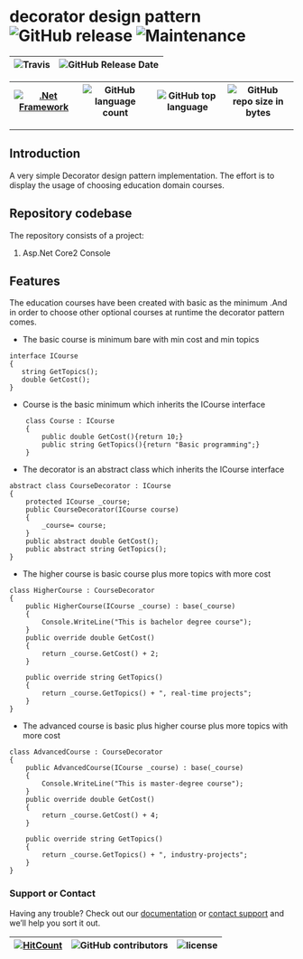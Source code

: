 # decorator design pattern ![GitHub release](https://img.shields.io/github/release/ajeetx/decorator_design_pattern.svg?style=for-the-badge) ![Maintenance](https://img.shields.io/maintenance/yes/2018.svg?style=for-the-badge)

![Travis](https://img.shields.io/travis/AJEETX/decorator_design_pattern.svg) |![GitHub Release Date](https://img.shields.io/github/release-date/ajeetx/decorator_design_pattern.svg)|
| --- | --- |

[![.Net Framework](https://img.shields.io/badge/DotNet-2.0-blue.svg?style=plastic)](https://www.microsoft.com/en-au/download/details.aspx?id=1639) | ![GitHub language count](https://img.shields.io/github/languages/count/ajeetx/decorator_design_pattern.svg) | ![GitHub top language](https://img.shields.io/github/languages/top/ajeetx/decorator_design_pattern.svg) |![GitHub repo size in bytes](https://img.shields.io/github/repo-size/ajeetx/decorator_design_pattern.svg) 
| ---          | ---        | ---      | ---        | 

---------------------------------------
## Introduction

A very simple Decorator design pattern implementation. The effort is to display the usage of choosing education domain courses.  

## Repository codebase
 
The repository consists of a project:
1) Asp.Net Core2 Console 

## Features
The education courses have been created with basic as the minimum .And in order to choose other optional courses at runtime the decorator pattern comes.

- The basic course is minimum bare with min cost and min topics 
```
interface ICourse
{
   string GetTopics();
   double GetCost();
}
```
- Course is the basic minimum which inherits the ICourse interface
```
    class Course : ICourse
    {
        public double GetCost(){return 10;}
        public string GetTopics(){return "Basic programming";}
    }
```    
- The decorator is an abstract class which inherits the ICourse interface
```
abstract class CourseDecorator : ICourse
{
    protected ICourse _course;
    public CourseDecorator(ICourse course)
    {
    	_course= course;
    }
    public abstract double GetCost();
    public abstract string GetTopics();
}
```
- The higher course is basic course plus more topics with more cost
```
class HigherCourse : CourseDecorator
{
    public HigherCourse(ICourse _course) : base(_course)
    {
    	Console.WriteLine("This is bachelor degree course");
    }
    public override double GetCost()
    {
    	return _course.GetCost() + 2;		
    }

    public override string GetTopics()
    {
    	return _course.GetTopics() + ", real-time projects";
    }
}
```
- The advanced course is basic plus higher course plus more topics with more cost
```
class AdvancedCourse : CourseDecorator
{
    public AdvancedCourse(ICourse _course) : base(_course)
    {
    	Console.WriteLine("This is master-degree course");
    }
    public override double GetCost()
    {
    	return _course.GetCost() + 4;			
    }

    public override string GetTopics()
    {
    	return _course.GetTopics() + ", industry-projects";
    }
}
```

### Support or Contact

Having any trouble? Check out our [documentation](https://github.com/AJEETX/decorator_design_pattern/blob/master/README.md) or [contact support](mailto:ajeetkumar@email.com) and we’ll help you sort it out.


[![HitCount](http://hits.dwyl.io/ajeetx/decorator_design_pattern/projects/1.svg)](http://hits.dwyl.io/ajeetx/decorator_design_pattern/projects/1) | ![GitHub contributors](https://img.shields.io/github/contributors/ajeetx/decorator_design_pattern.svg?style=plastic)|![license](https://img.shields.io/github/license/ajeetx/decorator_design_pattern.svg?style=plastic)|
 | --- | --- | ---|
